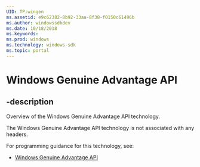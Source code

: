 ```yaml
---
UID: TP:wingen
ms.assetid: e9c62382-8b92-33aa-8f38-f0150c61496b
ms.author: windowssdkdev
ms.date: 10/18/2018
ms.keywords: 
ms.prod: windows
ms.technology: windows-sdk
ms.topic: portal
---
```


# Windows Genuine Advantage API

## -description

Overview of the Windows Genuine Advantage API technology.

The Windows Genuine Advantage API technology is not associated with any headers.

For programming guidance for this technology, see:
* [Windows Genuine Advantage API](/windows/desktop/wingen)

